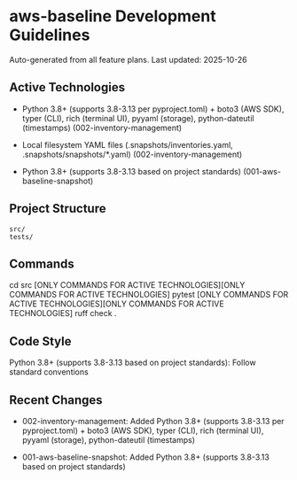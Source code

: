 # aws-baseline Development Guidelines

Auto-generated from all feature plans. Last updated: 2025-10-26

## Active Technologies
- Python 3.8+ (supports 3.8-3.13 per pyproject.toml) + boto3 (AWS SDK), typer (CLI), rich (terminal UI), pyyaml (storage), python-dateutil (timestamps) (002-inventory-management)
- Local filesystem YAML files (.snapshots/inventories.yaml, .snapshots/snapshots/*.yaml) (002-inventory-management)

- Python 3.8+ (supports 3.8-3.13 based on project standards) (001-aws-baseline-snapshot)

## Project Structure

```text
src/
tests/
```

## Commands

cd src [ONLY COMMANDS FOR ACTIVE TECHNOLOGIES][ONLY COMMANDS FOR ACTIVE TECHNOLOGIES] pytest [ONLY COMMANDS FOR ACTIVE TECHNOLOGIES][ONLY COMMANDS FOR ACTIVE TECHNOLOGIES] ruff check .

## Code Style

Python 3.8+ (supports 3.8-3.13 based on project standards): Follow standard conventions

## Recent Changes
- 002-inventory-management: Added Python 3.8+ (supports 3.8-3.13 per pyproject.toml) + boto3 (AWS SDK), typer (CLI), rich (terminal UI), pyyaml (storage), python-dateutil (timestamps)

- 001-aws-baseline-snapshot: Added Python 3.8+ (supports 3.8-3.13 based on project standards)

<!-- MANUAL ADDITIONS START -->
<!-- MANUAL ADDITIONS END -->
